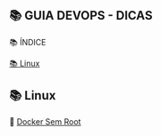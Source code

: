 ## 📚 GUIA DEVOPS - DICAS

📚 ÍNDICE

[📚 Linux](#-Linux) <br>

## 📚 Linux

🔖 [Docker Sem Root](linux/docker-sem-root.md) <br>